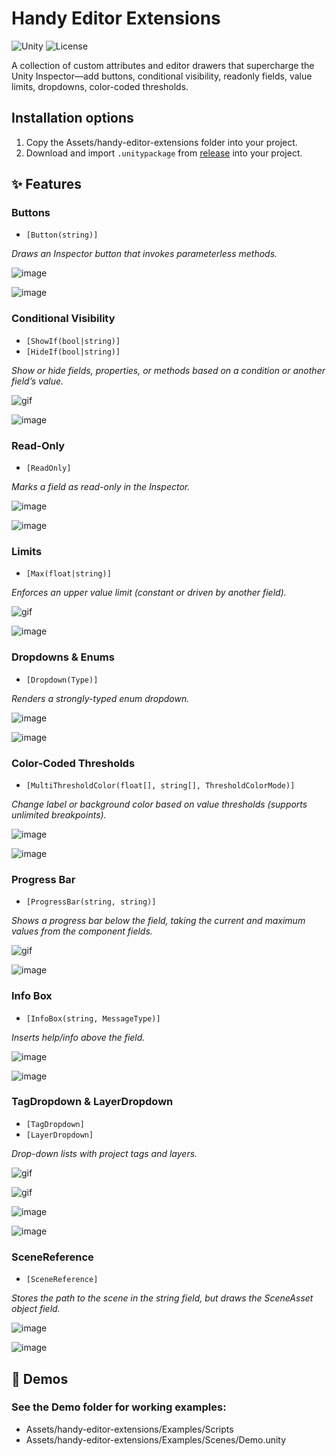 # Handy Editor Extensions
![Unity](https://img.shields.io/badge/unity-6000.0%2B-blue.svg)
![License](https://img.shields.io/badge/license-MIT-green.svg)

A collection of custom attributes and editor drawers that supercharge the Unity Inspector—add buttons, conditional visibility, readonly fields, value limits, dropdowns, color-coded thresholds.

## Installation options
1) Copy the Assets/handy-editor-extensions folder into your project.
2) Download and import `.unitypackage` from [release](https://github.com/NikitaKirakosyan/handy-editor-extensions/releases/latest) into your project.

## ✨ Features
### Buttons
* `[Button(string)]`

_Draws an Inspector button that invokes parameterless methods._

![image](https://github.com/user-attachments/assets/898a5c6f-3048-4e47-88a7-7a6cb61f6952)

![image](https://github.com/user-attachments/assets/70a31feb-38e0-40eb-b838-381a846774fa)


### Conditional Visibility
* `[ShowIf(bool|string)]`
* `[HideIf(bool|string)]`

_Show or hide fields, properties, or methods based on a condition or another field’s value._

![gif](https://github.com/user-attachments/assets/5ec09ace-08eb-4bfd-93bd-635d44bfb232)

![image](https://github.com/user-attachments/assets/6345fda8-0af0-43ab-a110-888108f1516a)


### Read-Only
* `[ReadOnly]`

_Marks a field as read-only in the Inspector._

![image](https://github.com/user-attachments/assets/d805ae41-103a-4901-aacf-37509f8ac7cb)

![image](https://github.com/user-attachments/assets/4862c4be-672f-487e-b27e-1acd1ace9aa1)


### Limits
* `[Max(float|string)]`

_Enforces an upper value limit (constant or driven by another field)._

![gif](https://github.com/user-attachments/assets/acd455cb-763d-45b3-baed-7c2737daa59f)

![image](https://github.com/user-attachments/assets/275fd580-9aa7-439c-8240-7635ac91d2ca)


### Dropdowns & Enums
* `[Dropdown(Type)]`

_Renders a strongly-typed enum dropdown._

![image](https://github.com/user-attachments/assets/0b3bb71e-f202-47f7-a255-7c90a174c45b)

![image](https://github.com/user-attachments/assets/5a3b2dec-217c-4884-be78-dcf8196390e7)


### Color-Coded Thresholds
* `[MultiThresholdColor(float[], string[], ThresholdColorMode)]`

_Change label or background color based on value thresholds (supports unlimited breakpoints)._

![image](https://github.com/user-attachments/assets/3186e3cf-4d01-43ed-b60c-a4b8d204cb5e)

![image](https://github.com/user-attachments/assets/d5577e9b-c428-4956-8f32-180f73f44336)

### Progress Bar
* `[ProgressBar(string, string)]`

_Shows a progress bar below the field, taking the current and maximum values ​​from the component fields._

![gif](https://github.com/user-attachments/assets/2c49347d-e6e6-4e93-8b85-17ff5a073d29)

![image](https://github.com/user-attachments/assets/defe15ab-47b5-436b-bc20-b20d872e6fe5)

### Info Box
* `[InfoBox(string, MessageType)]`

_Inserts help/info above the field._

![image](https://github.com/user-attachments/assets/065b1185-d42e-4357-9cfa-e650e56741e5)

![image](https://github.com/user-attachments/assets/f7a0f326-1d05-480a-b2a3-af2a3dd0b84d)

### TagDropdown & LayerDropdown
* `[TagDropdown]`
* `[LayerDropdown]`

_Drop-down lists with project tags and layers._

![gif](https://github.com/user-attachments/assets/cbbab1fc-51a2-4669-b674-be4ad6772627)

![gif](https://github.com/user-attachments/assets/28dd7077-ba13-4af4-bd3b-2c85e1d3528c)

![image](https://github.com/user-attachments/assets/a3b68b4c-7157-44b8-b93e-3216621ae879)

![image](https://github.com/user-attachments/assets/5297aae9-a02b-4969-8080-f56de763cc46)

### SceneReference
* `[SceneReference]`

_Stores the path to the scene in the string field, but draws the SceneAsset object field._

![image](https://github.com/user-attachments/assets/15329a9c-9d1b-49f2-9840-24a850e4c463)

![image](https://github.com/user-attachments/assets/9c80ce47-acb9-44f7-a59d-dc59a9c9ef36)

## 🧪 Demos
### See the Demo folder for working examples:
* Assets/handy-editor-extensions/Examples/Scripts
* Assets/handy-editor-extensions/Examples/Scenes/Demo.unity
